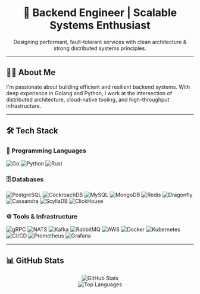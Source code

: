 <div align="center">
  <h1>🚀 Backend Engineer | Scalable Systems Enthusiast</h1>
  <p>Designing performant, fault-tolerant services with clean architecture & strong distributed systems principles.</p>
</div>

---

## 👨‍💻 About Me

I'm passionate about building efficient and resilient backend systems. With deep experience in Golang and Python, I work at the intersection of distributed architecture, cloud-native tooling, and high-throughput infrastructure.

---

## 🛠️ Tech Stack

### 🧠 Programming Languages
![Go](https://img.shields.io/badge/Go-%2300ADD8.svg?style=for-the-badge&logo=go&logoColor=white)
![Python](https://img.shields.io/badge/Python-%233776AB.svg?style=for-the-badge&logo=python&logoColor=white)
![Rust](https://img.shields.io/badge/Rust-%23000000.svg?style=for-the-badge&logo=rust&logoColor=white)

### 🗄️ Databases
![PostgreSQL](https://img.shields.io/badge/PostgreSQL-%234169E1.svg?style=for-the-badge&logo=postgresql&logoColor=white)
![CockroachDB](https://img.shields.io/badge/CockroachDB-%2387CF3E.svg?style=for-the-badge&logo=cockroachlabs&logoColor=white)
![MySQL](https://img.shields.io/badge/MySQL-%234479A1.svg?style=for-the-badge&logo=mysql&logoColor=white)
![MongoDB](https://img.shields.io/badge/MongoDB-%2347A248.svg?style=for-the-badge&logo=mongodb&logoColor=white)
![Redis](https://img.shields.io/badge/Redis-%23DC382D.svg?style=for-the-badge&logo=redis&logoColor=white)
![Dragonfly](https://img.shields.io/badge/Dragonfly-%23C72E49.svg?style=for-the-badge&logo=minio&logoColor=white)
![Cassandra](https://img.shields.io/badge/Cassandra-%231287B1.svg?style=for-the-badge&logo=apache-cassandra&logoColor=white)
![ScyllaDB](https://img.shields.io/badge/ScyllaDB-%23557DBF.svg?style=for-the-badge&logo=data&logoColor=white)
![ClickHouse](https://img.shields.io/badge/ClickHouse-%23FFCC01.svg?style=for-the-badge&logo=clickhouse&logoColor=black)

### ⚙️ Tools & Infrastructure
![gRPC](https://img.shields.io/badge/gRPC-%23244c5a.svg?style=for-the-badge&logo=grpc&logoColor=white)
![NATS](https://img.shields.io/badge/NATS-%23007ACC.svg?style=for-the-badge&logo=data&logoColor=white)
![Kafka](https://img.shields.io/badge/Kafka-%23231F20.svg?style=for-the-badge&logo=apache-kafka&logoColor=white)
![RabbitMQ](https://img.shields.io/badge/RabbitMQ-%23FF6600.svg?style=for-the-badge&logo=rabbitmq&logoColor=white)
![AWS](https://img.shields.io/badge/AWS-%23FF9900.svg?style=for-the-badge&logo=amazon-aws&logoColor=white)
![Docker](https://img.shields.io/badge/Docker-%232496ED.svg?style=for-the-badge&logo=docker&logoColor=white)
![Kubernetes](https://img.shields.io/badge/Kubernetes-%23326CE5.svg?style=for-the-badge&logo=kubernetes&logoColor=white)
![CI/CD](https://img.shields.io/badge/CI%2FCD-%23007ACC.svg?style=for-the-badge&logo=github-actions&logoColor=white)
![Prometheus](https://img.shields.io/badge/Prometheus-%23E6522C.svg?style=for-the-badge&logo=prometheus&logoColor=white)
![Grafana](https://img.shields.io/badge/Grafana-%23F46800.svg?style=for-the-badge&logo=grafana&logoColor=white)

---

## 📊 GitHub Stats

<p align="center">
  <img src="https://github-readme-stats.vercel.app/api?username=nordew&show_icons=true&theme=radical" alt="GitHub Stats" />
  <br />
  <img src="https://github-readme-stats.vercel.app/api/top-langs/?username=nordew&layout=compact&theme=radical" alt="Top Languages" />
</p>
